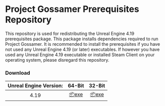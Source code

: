 # Project Gossamer Prerequisites Repository

This repository is used for redistributing the Unreal Engine 4.19 prerequisites package. This package installs dependencies required to run Project Gossamer. It is recommended to install the prerequisites if you have not used any Unreal Engine 4.19 (or later) executables. If however you have used any Unreal Engine 4.19 executable or installed Steam Client on your operating system, please disregard this repository.

### Download

| Unreal Engine Version: | 64-Bit | 32-Bit |
| :---: | :---: | :---: |
| 4.19 | [:package:exe](/#) | [:package:exe](/#) |
